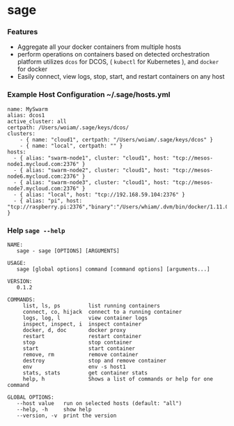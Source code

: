 # sage

### Features
- Aggregate all your docker containers from multiple hosts
- perform operations on containers based on detected orchestration platform
  utilizes `dcos` for DCOS, ( `kubectl` for Kubernetes ), and `docker` for docker 
- Easily connect, view logs, stop, start, and restart containers on any host

### Example Host Configuration ~/.sage/hosts.yml
```
name: MySwarm
alias: dcos1
active_cluster: all
certpath: /Users/woiam/.sage/keys/dcos/
clusters:
    - { name: "cloud1", certpath: "/Users/woiam/.sage/keys/dcos" }
    - { name: "local", certpath: "" }
hosts:
  - { alias: "swarm-node1", cluster: "cloud1", host: "tcp://mesos-node1.mycloud.com:2376" }
  - { alias: "swarm-node2", cluster: "cloud1", host: "tcp://mesos-node6.mycloud.com:2376" }
  - { alias: "swarm-node3", cluster: "cloud1", host: "tcp://mesos-node7.mycloud.com:2376" }
  - { alias: "local", host: "tcp://192.168.59.104:2376" }
  - { alias: "pi", host: "tcp://raspberry.pi:2376","binary":"/Users/whiam/.dvm/bin/docker/1.11.0/docker","certpath":"" }
```


### Help `sage --help`
```
NAME:
   sage - sage [OPTIONS] [ARGUMENTS]

USAGE:
   sage [global options] command [command options] [arguments...]

VERSION:
   0.1.2

COMMANDS:
     list, ls, ps         list running containers
     connect, co, hijack  connect to a running container
     logs, log, l         view container logs
     inspect, inspect, i  inspect container
     docker, d, doc       docker proxy
     restart              restart container
     stop                 stop container
     start                start container
     remove, rm           remove container
     destroy              stop and remove container
     env                  env -s host1
     stats, stats         get container stats
     help, h              Shows a list of commands or help for one command

GLOBAL OPTIONS:
   --host value   run on selected hosts (default: "all")
   --help, -h     show help
   --version, -v  print the version
```
